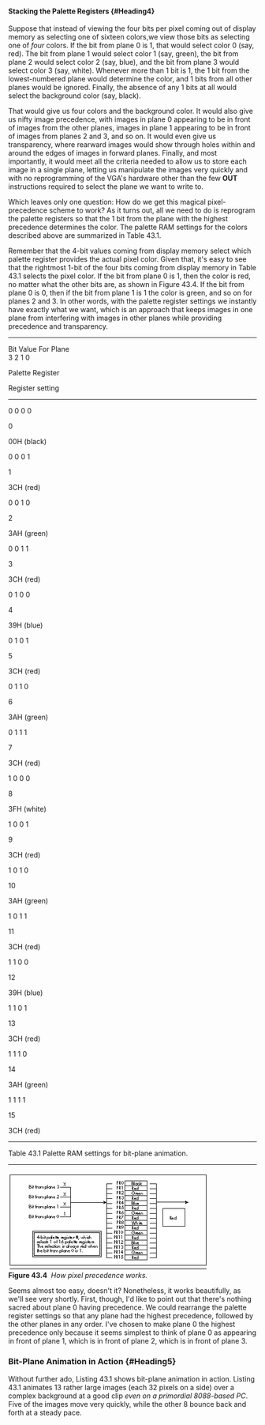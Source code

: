 #### Stacking the Palette Registers {#Heading4}

Suppose that instead of viewing the four bits per pixel coming out of
display memory as selecting one of sixteen colors,we view those bits as
selecting one of *four* colors. If the bit from plane 0 is 1, that would
select color 0 (say, red). The bit from plane 1 would select color 1
(say, green), the bit from plane 2 would select color 2 (say, blue), and
the bit from plane 3 would select color 3 (say, white). Whenever more
than 1 bit is 1, the 1 bit from the lowest-numbered plane would
determine the color, and 1 bits from all other planes would be ignored.
Finally, the absence of any 1 bits at all would select the background
color (say, black).

That would give us four colors and the background color. It would also
give us nifty image precedence, with images in plane 0 appearing to be
in front of images from the other planes, images in plane 1 appearing to
be in front of images from planes 2 and 3, and so on. It would even give
us transparency, where rearward images would show through holes within
and around the edges of images in forward planes. Finally, and most
importantly, it would meet all the criteria needed to allow us to store
each image in a single plane, letting us manipulate the images very
quickly and with no reprogramming of the VGA's hardware other than the
few **OUT** instructions required to select the plane we want to write
to.

Which leaves only one question: How do we get this magical
pixel-precedence scheme to work? As it turns out, all we need to do is
reprogram the palette registers so that the 1 bit from the plane with
the highest precedence determines the color. The palette RAM settings
for the colors described above are summarized in Table 43.1.

Remember that the 4-bit values coming from display memory select which
palette register provides the actual pixel color. Given that, it's easy
to see that the rightmost 1-bit of the four bits coming from display
memory in Table 43.1 selects the pixel color. If the bit from plane 0 is
1, then the color is red, no matter what the other bits are, as shown in
Figure 43.4. If the bit from plane 0 is 0, then if the bit from plane 1
is 1 the color is green, and so on for planes 2 and 3. In other words,
with the palette register settings we instantly have exactly what we
want, which is an approach that keeps images in one plane from
interfering with images in other planes while providing precedence and
transparency.

* * * * *

Bit Value For Plane\
 3 2 1 0

Palette Register

Register setting

* * * * *

0 0 0 0

0

00H (black)

0 0 0 1

1

3CH (red)

0 0 1 0

2

3AH (green)

0 0 1 1

3

3CH (red)

0 1 0 0

4

39H (blue)

0 1 0 1

5

3CH (red)

0 1 1 0

6

3AH (green)

0 1 1 1

7

3CH (red)

1 0 0 0

8

3FH (white)

1 0 0 1

9

3CH (red)

1 0 1 0

10

3AH (green)

1 0 1 1

11

3CH (red)

1 1 0 0

12

39H (blue)

1 1 0 1

13

3CH (red)

1 1 1 0

14

3AH (green)

1 1 1 1

15

3CH (red)

* * * * *

Table 43.1 Palette RAM settings for bit-plane animation.

* * * * *

![](images/43-04.jpg)\
 **Figure 43.4**  *How pixel precedence works.*

Seems almost too easy, doesn't it? Nonetheless, it works beautifully, as
we'll see very shortly. First, though, I'd like to point out that
there's nothing sacred about plane 0 having precedence. We could
rearrange the palette register settings so that any plane had the
highest precedence, followed by the other planes in any order. I've
chosen to make plane 0 the highest precedence only because it seems
simplest to think of plane 0 as appearing in front of plane 1, which is
in front of plane 2, which is in front of plane 3.

### Bit-Plane Animation in Action {#Heading5}

Without further ado, Listing 43.1 shows bit-plane animation in action.
Listing 43.1 animates 13 rather large images (each 32 pixels on a side)
over a complex background at a good clip *even on a primordial
8088-based PC*. Five of the images move very quickly, while the other 8
bounce back and forth at a steady pace.
